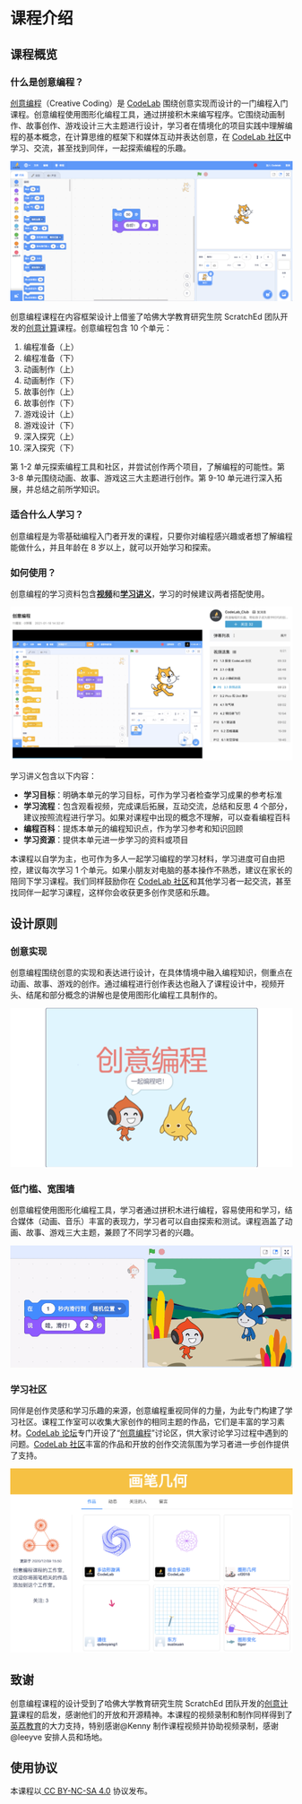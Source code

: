 # 课程介绍

## 课程概览

### 什么是创意编程？

[创意编程](https://creative-coding.codelab.club/)（Creative Coding）是 [CodeLab](https://www.codelab.club/) 围绕创意实现而设计的一门编程入门课程。创意编程使用图形化编程工具，通过拼接积木来编写程序。它围绕动画制作、故事创作、游戏设计三大主题进行设计，学习者在情境化的项目实践中理解编程的基本概念，在计算思维的框架下和媒体互动并表达创意，在 [CodeLab 社区](https://create.codelab.club/)中学习、交流，甚至找到同伴，一起探索编程的乐趣。

![](.gitbook/assets/0.1-ji-mu-.png)

创意编程课程在内容框架设计上借鉴了哈佛大学教育研究生院 ScratchEd 团队开发的[创意计算](http://scratched.gse.harvard.edu/guide/)课程。创意编程包含 10 个单元：

1. 编程准备（上）
2. 编程准备（下）
3. 动画制作（上）
4. 动画制作（下）
5. 故事创作（上）
6. 故事创作（下）
7. 游戏设计（上）
8. 游戏设计（下）
9. 深入探究（上）
10. 深入探究（下）

第 1-2 单元探索编程工具和社区，并尝试创作两个项目，了解编程的可能性。第 3-8 单元围绕动画、故事、游戏这三大主题进行创作。第 9-10 单元进行深入拓展，并总结之前所学知识。

### 适合什么人学习？

创意编程是为零基础编程入门者开发的课程，只要你对编程感兴趣或者想了解编程能做什么，并且年龄在 8 岁以上，就可以开始学习和探索。

### 如何使用？

创意编程的学习资料包含[**视频**](https://www.bilibili.com/video/BV1jT4y1K7iA)和[**学习讲义**](https://creative-coding.codelab.club/)，学习的时候建议两者搭配使用。

![](.gitbook/assets/0.2-shi-pin-.png)

学习讲义包含以下内容：

* **学习目标**：明确本单元的学习目标，可作为学习者检查学习成果的参考标准
* **学习流程**：包含观看视频，完成课后拓展，互动交流，总结和反思 4 个部分，建议按照流程进行学习。如果对课程中出现的概念不理解，可以查看编程百科
* **编程百科**：提炼本单元的编程知识点，作为学习参考和知识回顾
* **学习资源**：提供本单元进一步学习的资料或项目

本课程以自学为主，也可作为多人一起学习编程的学习材料，学习进度可自由把控，建议每次学习 1 个单元。如果小朋友对电脑的基本操作不熟悉，建议在家长的陪同下学习课程。我们同样鼓励你在 [CodeLab 社区](https://create.codelab.club/)和其他学习者一起交流，甚至找同伴一起学习课程，这样你会收获更多创作灵感和乐趣。

## 设计原则

### 创意实现

创意编程围绕创意的实现和表达进行设计，在具体情境中融入编程知识，侧重点在动画、故事、游戏的创作。通过编程进行创作表达也融入了课程设计中，视频开头、结尾和部分概念的讲解也是使用图形化编程工具制作的。

![](.gitbook/assets/0.3-chuang-yi-bian-cheng-.png)

### 低门槛、宽围墙

创意编程使用图形化编程工具，学习者通过拼积木进行编程，容易使用和学习，结合媒体（动画、音乐）丰富的表现力，学习者可以自由探索和测试。课程涵盖了动画、故事、游戏三大主题，兼顾了不同学习者的兴趣。

![](.gitbook/assets/0.4-hua-hang-.gif)

### 学习社区

同伴是创作灵感和学习乐趣的来源，创意编程重视同伴的力量，为此专门构建了学习社区。课程工作室可以收集大家创作的相同主题的作品，它们是丰富的学习素材。[CodeLab 论坛](https://discuss.codelab.club/)专门开设了“[创意编程](https://discuss.codelab.club/c/8-category/32-category/32)”讨论区，供大家讨论学习过程中遇到的问题。[CodeLab 社区](https://create.codelab.club/)丰富的作品和开放的创作交流氛围为学习者进一步创作提供了支持。

![](.gitbook/assets/0.5-gong-zuo-shi-.png)

## 致谢

创意编程课程的设计受到了哈佛大学教育研究生院 ScratchEd 团队开发的[创意计算](http://scratched.gse.harvard.edu/guide/)课程的启发，感谢他们的开放和开源精神。本课程的视频录制和制作同样得到了[英荔教育](https://www.eliteu.cn/)的大力支持，特别感谢@Kenny 制作课程视频并协助视频录制，感谢@leeyve 安排人员和场地。

## 使用协议

本课程以[ CC BY-NC-SA 4.0](https://creativecommons.org/licenses/by-nc-sa/4.0/deed.zh) 协议发布。

